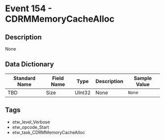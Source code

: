 # Event 154 - CDRMMemoryCacheAlloc

## Description
None

## Data Dictionary
|Standard Name|Field Name|Type|Description|Sample Value|
|---|---|---|---|---|
|TBD|Size|UInt32|None|`None`|

## Tags
* etw_level_Verbose
* etw_opcode_Start
* etw_task_CDRMMemoryCacheAlloc